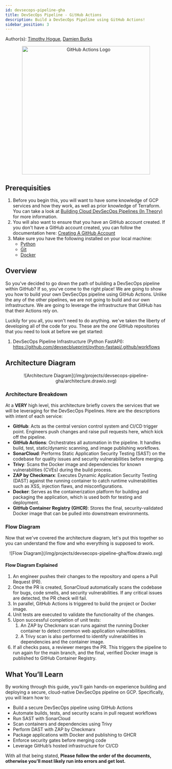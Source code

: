 ```yaml
---
id: devsecops-pipeline-gha
title: DevSecOps Pipeline - GitHub Actions
description: Build a DevSecOps Pipeline using GitHub Actions!
sidebar_position: 3
---
```


Author(s): [Timothy Hogue], [Damien Burks]

<!-- markdownlint-disable MD033 -->
<p align="center">
   <img src="/img/projects/devsecops-pipeline-gha/gha_logo.svg" alt="GitHub Actions Logo" width="400" />
</p>

## Prerequisities

1. Before you begin this, you will want to have some knowledge of GCP services and how they work, as well as prior knowledge of Terraform. You can take a look at [Building Cloud DevSecOps Pipelines (In Theory)](../../blueprint/implementing-cloud-devsecops.md#other-infrastructure-as-code-iac-languages) for more information.
1. You will also want to ensure that you have an GitHub account created. If you don't have a GitHub account created, you can follow the documentation here: [Creating A GitHub Account](https://docs.github.com/en/get-started/start-your-journey/creating-an-account-on-github)
1. Make sure you have the following installed on your local machine:
   - [Python](https://www.python.org/downloads/)
   - [Git](https://git-scm.com/downloads)
   - [Docker](https://docs.docker.com/engine/install/)

## Overview

So you've decided to go down the path of building a DevSecOps pipeline within GitHub? If so, you've come to the right place! We are going to show you how to build your own DevSecOps pipeline using GitHub Actions. Unlike the any of the other pipelines, we are not going to build and our own infrastructure. We are going to leverage the infrastructure that GitHub has that their Actions rely on.

Luckily for you all, you won't need to do anything. we've taken the liberty of developing all of the code for you. These are the _one_ GitHub repositories that you need to look at before we get started:

1. DevSecOps Pipeline Infrastructure (Python FastAPI): https://github.com/devsecblueprint/python-fastapi/.github/workflows

## Architecture Diagram

<p align="center">
![Architecture Diagram](/img/projects/devsecops-pipeline-gha/architecture.drawio.svg)
</p>

### Architecture Breakdown

At a **VERY** high level, this architecture briefly covers the services that we will be leveraging for the DevSecOps Pipelines. Here are the descriptions with intent of each service:

- **GitHub**: Acts as the central version control system and CI/CD trigger point. Engineers push changes and raise pull requests here, which kick off the pipeline.
- **GitHub Actions**: Orchestrates all automation in the pipeline. It handles build, test, static/dynamic scanning, and image publishing workflows.
- **SonarCloud**: Performs Static Application Security Testing (SAST) on the codebase for quality issues and security vulnerabilities before merging.
- **Trivy**: Scans the Docker image and dependencies for known vulnerabilities (CVEs) during the build process.
- **ZAP by Checkmarx**: Executes Dynamic Application Security Testing (DAST) against the running container to catch runtime vulnerabilities such as XSS, injection flaws, and misconfigurations.
- **Docker**: Serves as the containerization platform for building and packaging the application, which is used both for testing and deployment.
- **GitHub Container Registry (GHCR)**: Stores the final, security-validated Docker image that can be pulled into downstream environments.

### Flow Diagram

Now that we've covered the architecture diagram, let's put this together so you can understand the flow and who everything is supposed to work.

<p align="center">
![Flow Diagram](/img/projects/devsecops-pipeline-gha/flow.drawio.svg)
</p>

#### Flow Diagram Explained

1. An engineer pushes their changes to the repository and opens a Pull Request (PR).
1. Once the PR is created, SonarCloud automatically scans the codebase for bugs, code smells, and security vulnerabilities. If any critical issues are detected, the PR check will fail.
1. In parallel, GitHub Actions is triggered to build the project or Docker image.
1. Unit tests are executed to validate the functionality of the changes.
1. Upon successful completion of unit tests:
   1. An ZAP by Checkmarx scan runs against the running Docker container to detect common web application vulnerabilities.
   1. A Trivy scan is also performed to identify vulnerabilities in dependencies and the container image.
1. If all checks pass, a reviewer merges the PR. This triggers the pipeline to run again for the main branch, and the final, verified Docker image is published to GitHub Container Registry.

## What You’ll Learn

By working through this guide, you’ll gain hands-on experience building and deploying a secure, cloud-native DevSecOps pipeline on GCP. Specifically, you will learn how to:

- Build a secure DevSecOps pipeline using GitHub Actions
- Automate builds, tests, and security scans in pull request workflows
- Run SAST with SonarCloud
- Scan containers and dependencies using Trivy
- Perform DAST with ZAP by Checkmarx
- Package applications with Docker and publishing to GHCR
- Enforce security gates before merging code
- Leverage GitHub’s hosted infrastructure for CI/CD

With all that being stated, **Please follow the order of the documents, otherwise you'll most likely run into errors and get lost.**

<!-- markdownlint-enable MD033 -->

[Damien Burks]: https://www.youtube.com/@damienjburks
[Timothy Hogue]: https://www.linkedin.com/in/timothy-hogue-2b2722230/
